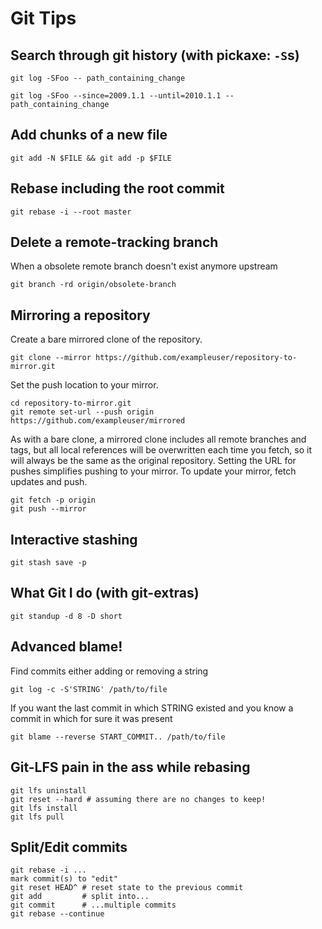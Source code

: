 # Git Tips

## Search through git history (with pickaxe: `-S`s)

    git log -SFoo -- path_containing_change

    git log -SFoo --since=2009.1.1 --until=2010.1.1 -- path_containing_change

## Add chunks of a new file

    git add -N $FILE && git add -p $FILE

## Rebase including the root commit

    git rebase -i --root master

## Delete a remote-tracking branch

When a obsolete remote branch doesn't exist anymore upstream

    git branch -rd origin/obsolete-branch

## Mirroring a repository

Create a bare mirrored clone of the repository.

    git clone --mirror https://github.com/exampleuser/repository-to-mirror.git

Set the push location to your mirror.

    cd repository-to-mirror.git
    git remote set-url --push origin https://github.com/exampleuser/mirrored

As with a bare clone, a mirrored clone includes all remote branches and tags,
but all local references will be overwritten each time you fetch, so it will
always be the same as the original repository. Setting the URL for pushes
simplifies pushing to your mirror. To update your mirror, fetch updates and
push.

    git fetch -p origin
    git push --mirror

## Interactive stashing

    git stash save -p

## What Git I do (with git-extras)

    git standup -d 8 -D short

## Advanced blame!

Find commits either adding or removing a string

    git log -c -S'STRING' /path/to/file

If you want the last commit in which STRING existed and you know a commit
in which for sure it was present

    git blame --reverse START_COMMIT.. /path/to/file

## Git-LFS pain in the ass while rebasing

    git lfs uninstall
    git reset --hard # assuming there are no changes to keep!
    git lfs install
    git lfs pull

## Split/Edit commits

    git rebase -i ...
    mark commit(s) to "edit"
    git reset HEAD^ # reset state to the previous commit
    git add         # split into...
    git commit      # ...multiple commits
    git rebase --continue
